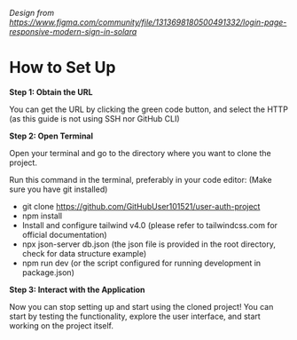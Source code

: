 <i>Design from https://www.figma.com/community/file/1313698180500491332/login-page-responsive-modern-sign-in-solara</i>

# How to Set Up 

**Step 1: Obtain the URL**

You can get the URL by clicking the green code button, and select the HTTP (as this guide is not using SSH nor GitHub CLI)

**Step 2: Open Terminal**

Open your terminal and go to the directory where you want to clone the project. 

Run this command in the terminal, preferably in your code editor: (Make sure you have git installed)
- git clone https://github.com/GitHubUser101521/user-auth-project
- npm install
- Install and configure tailwind v4.0 (please refer to tailwindcss.com for official documentation)
- npx json-server db.json (the json file is provided in the root directory, check for data structure example)
- npm run dev (or the script configured for running development in package.json)

**Step 3: Interact with the Application**

Now you can stop setting up and start using the cloned project! You can start by testing the functionality, explore the user interface, and start working on the project itself.
